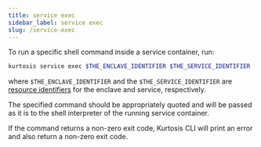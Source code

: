 ```yaml
---
title: service exec
sidebar_label: service exec
slug: /service-exec
---
```


To run a specific shell command inside a service container, run:

```bash
kurtosis service exec $THE_ENCLAVE_IDENTIFIER $THE_SERVICE_IDENTIFIER 'COMMAND'
```

where `$THE_ENCLAVE_IDENTIFIER` and the `$THE_SERVICE_IDENTIFIER` are [resource identifiers](../concepts-reference/resource-identifier.md) for the enclave and service, respectively.

The specified command should be appropriately quoted and will be passed as it is to the shell interpreter of the running service container.

If the command returns a non-zero exit code, Kurtosis CLI will print an error and also return a non-zero exit code.
